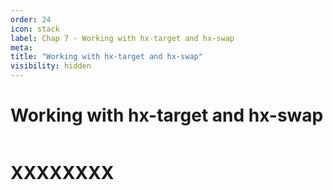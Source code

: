 ```yaml
---
order: 24
icon: stack
label: Chap 7 - Working with hx-target and hx-swap
meta:
title: "Working with hx-target and hx-swap"
visibility: hidden
---
```

# Working with hx-target and hx-swap

![]()

# XXXXXXXX

